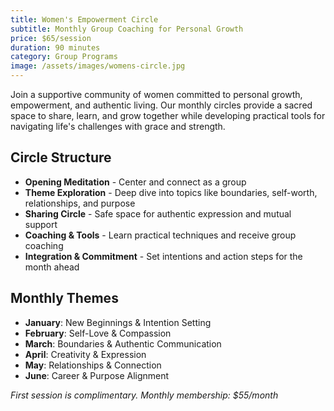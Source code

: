 ```yaml
---
title: Women's Empowerment Circle
subtitle: Monthly Group Coaching for Personal Growth
price: $65/session
duration: 90 minutes
category: Group Programs
image: /assets/images/womens-circle.jpg
---
```


Join a supportive community of women committed to personal growth, empowerment, and authentic living. Our monthly circles provide a sacred space to share, learn, and grow together while developing practical tools for navigating life's challenges with grace and strength.

## Circle Structure

- **Opening Meditation** - Center and connect as a group
- **Theme Exploration** - Deep dive into topics like boundaries, self-worth, relationships, and purpose
- **Sharing Circle** - Safe space for authentic expression and mutual support
- **Coaching & Tools** - Learn practical techniques and receive group coaching
- **Integration & Commitment** - Set intentions and action steps for the month ahead

## Monthly Themes

- **January**: New Beginnings & Intention Setting
- **February**: Self-Love & Compassion
- **March**: Boundaries & Authentic Communication
- **April**: Creativity & Expression
- **May**: Relationships & Connection
- **June**: Career & Purpose Alignment

*First session is complimentary. Monthly membership: $55/month*